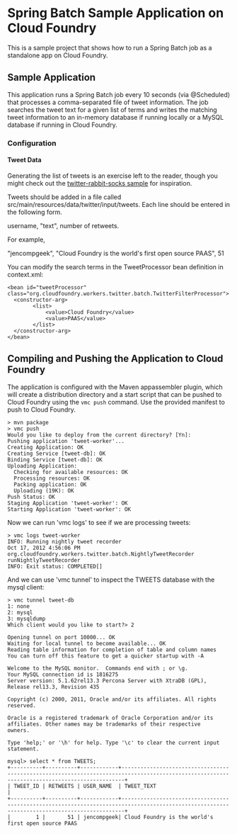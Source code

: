 # Spring Batch Sample Application on Cloud Foundry

This is a sample project that shows how to run a Spring Batch job as a standalone app on Cloud Foundry.


## Sample Application

This application runs a Spring Batch job every 10 seconds (via @Scheduled) that processes a comma-separated file of tweet information.  The job searches the tweet text for a given list of terms and writes the matching tweet information to an in-memory database if running locally or a MySQL database if running in Cloud Foundry.

### Configuration

#### Tweet Data
Generating the list of tweets is an exercise left to the reader, though you might check out the [twitter-rabbit-socks sample](https://github.com/cloudfoundry-samples/twitter-rabbit-socks-sample/tree/master/twitter2rabbit) for inspiration.

Tweets should be added in a file called src/main/resources/data/twitter/input/tweets.  Each line should be entered in the following form.

username, "text", number of retweets.

For example,

"jencompgeek",  "Cloud Foundry is the world's first open source PAAS",  51

You can modify the search terms in the TweetProcessor bean definition in context.xml:

    <bean id="tweetProcessor" class="org.cloudfoundry.workers.twitter.batch.TwitterFilterProcessor">
      <constructor-arg>
			<list>
				<value>Cloud Foundry</value>
				<value>PAAS</value>
			</list>
	  </constructor-arg>
    </bean>

## Compiling and Pushing the Application to Cloud Foundry

The application is configured with the Maven appassembler plugin, which will create a distribution directory and a start script that can be pushed to Cloud Foundry using the `vmc push` command.  Use the provided manifest to push to Cloud Foundry.

    > mvn package
    > vmc push
    Would you like to deploy from the current directory? [Yn]: 
	Pushing application 'tweet-worker'...
	Creating Application: OK
	Creating Service [tweet-db]: OK
	Binding Service [tweet-db]: OK
	Uploading Application:
	  Checking for available resources: OK
	  Processing resources: OK
	  Packing application: OK
	  Uploading (19K): OK   
	Push Status: OK
	Staging Application 'tweet-worker': OK                                          
	Starting Application 'tweet-worker': OK

Now we can run 'vmc logs' to see if we are processing tweets:

    > vmc logs tweet-worker
    INFO: Running nightly tweet recorder
	Oct 17, 2012 4:56:06 PM org.cloudfoundry.workers.twitter.batch.NightlyTweetRecorder runNightlyTweetRecorder
	INFO: Exit status: COMPLETED[]

And we can use 'vmc tunnel' to inspect the TWEETS database with the mysql client:

    > vmc tunnel tweet-db
    1: none
	2: mysql
	3: mysqldump
	Which client would you like to start?> 2

	Opening tunnel on port 10000... OK
	Waiting for local tunnel to become available... OK
	Reading table information for completion of table and column names
	You can turn off this feature to get a quicker startup with -A

	Welcome to the MySQL monitor.  Commands end with ; or \g.
	Your MySQL connection id is 1816275
	Server version: 5.1.62rel13.3 Percona Server with XtraDB (GPL), Release rel13.3, Revision 435

	Copyright (c) 2000, 2011, Oracle and/or its affiliates. All rights reserved.

	Oracle is a registered trademark of Oracle Corporation and/or its
	affiliates. Other names may be trademarks of their respective
	owners.

	Type 'help;' or '\h' for help. Type '\c' to clear the current input statement.

	mysql> select * from TWEETS;
	+----------+----------+------------+---------------------------------------------------------------------------------------------------------------------------------------------+
	| TWEET_ID | RETWEETS | USER_NAME  | TWEET_TEXT                                                                                                                                  |
	+----------+----------+------------+---------------------------------------------------------------------------------------------------------------------------------------------+
	|        1 |       51 | jencompgeek| Cloud Foundry is the world's first open source PAAS

